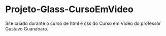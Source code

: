 # Projeto-Glass-CursoEmVideo
 Site criado durante o curso de html e css do Curso em Video do professor Gustavo Guanabara.
